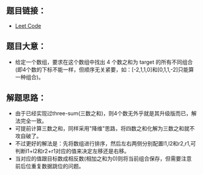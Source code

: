 ## 题目链接：
- [Leet Code](https://leetcode.com/problems/4sum)

## 题目大意：
- 给定一个数组，要求在这个数组中找出 4 个数之和为 target 的所有不同组合(即4个数的下标不能一样，但顺序无关紧要，如：[-2,1,1,0]和[0,1,1,-2]只能算一种组合)。

## 解题思路：
- 由于已经实现过three-sum(三数之和)，则4个数无外乎就是其升级版而已，解法完全一致。
- 可提前计算三数之和，同样采用"降维"思路，将四数之和化解为三数之和就不攻自破了。
- 不过更好的解法是：先将数组进行排序，然后左右两侧分别配置l1,l2和r2,r1,可判断l1+l2和r2+r1对应的值来决定左移还是右移。
- 当对应的值跟目标数成相反数(相加之和为0)则将当前组合保存，但需要注意前后位重复数据跳位的问题。

